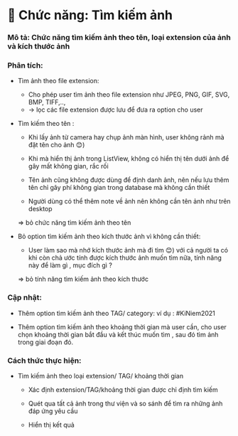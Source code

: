  # 🧩 Chức năng: Tìm kiếm ảnh 

### Mô tả: Chức năng tìm kiếm ảnh theo tên, loại extension của ảnh và kích thước ảnh 

### Phân tích: 

+ Tìm ảnh theo file extension:
    * Cho phép user tìm ảnh theo file extension như JPEG, PNG, GIF, SVG, BMP, TIFF,..,
    * -> lọc các file extension được lưu để đưa ra option cho user 

+ Tìm kiếm theo tên : 

    * Khi lấy ảnh từ camera hay chụp ảnh màn hình, user không rảnh mà đặt tên cho ảnh 😊) 

    * Khi mà hiển thị ảnh trong ListView, không có hiển thị tên dưới ảnh để gây mất không gian, rắc rối 

    * Tên ảnh cũng không được dùng để định danh ảnh, nên nếu lưu thêm tên chỉ gây phí không gian trong database mà không cần thiết 

    * Người dùng có thể thêm note về ảnh nên không cần tên ảnh như trên desktop 

  => bỏ chức năng tìm kiếm ảnh theo tên 

+  Bỏ option tìm kiếm ảnh theo kích thước ảnh vì không cần thiết:
      * User làm sao mà nhớ kích thước ảnh mà đi tìm 😊) với cả người ta có khi còn chả ước tính được kích thước ảnh muốn tìm nữa, tính năng này để làm gì , mục đích gì ? 

	  => bỏ tính năng tìm kiếm ảnh theo kích thước 

### Cập nhật: 

+ Thêm option tìm kiếm ảnh theo TAG/ category: ví dụ : #KiNiem2021 

+ Thêm option tìm kiếm ảnh theo khoảng thời gian mà user cần, cho user chọn khoảng thời gian bắt đầu và kết thúc muốn tìm , sau đó tìm ảnh trong giai đoạn đó. 

 

### Cách thức thực hiện: 

+ Tìm kiếm ảnh theo loại extension/ TAG/ khoảng thời gian 

  * Xác định extension/TAG/khoảng thời gian được chỉ định tìm kiếm 

  * Quét qua tất cả ảnh trong thư viện và so sánh để tìm ra những ảnh đáp ứng yêu cầu 

  * Hiển thị kết quả 
